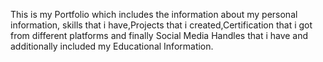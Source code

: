 This is my Portfolio which includes the information about my personal information, skills that i have,Projects that i created,Certification that i got from different platforms and finally Social Media Handles that i have and additionally included my Educational Information.
